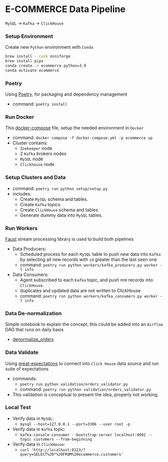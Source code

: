 # E-COMMERCE Data Pipeline
`MySQL` -> `Kafka` -> `ClickHouse`

### Setup Environment
Create new `Python` environment with `Conda`
```sh
brew install --cask miniforge
brew install pipx
conda create -n ecommerce python=3.9
conda activate ecommerce
```

### Poetry
Using [Poetry](https://python-poetry.org/), for packaging and dependency management
- command: `poetry install`

### Run Docker
This [docker-compose](docker-compose.yml) file, setup the needed environment in `Docker`
- command: `docker compose -f docker-compose.yml -p ecommerce up`
- Cluster contains:
    + `Zookeeper` node
    + 2 `Kafka` brokers nodes
    + `MySQL` node
    + `Clickhouse` node

### Setup Clusters and Data
- command: `poetry run python setup/setup.py`
- includes:
  + Create `MySQL` schema and tables.
  + Create `Kafka` topics.
  + Create `ClickHouse` schema and tables.
  + Generate dummy data into `MySQL` tables.

### Run Workers
[Faust](https://faust.readthedocs.io/en/latest/) stream processing library is used to build both pipelines
- Data Producers:
    + Scheduled process for each `MySQL` table to push new data into `Kafka` by selecting all new records with `id` greater than the last seen one
    + command: `poetry run python workers/kafka_producers.py worker -l info`
- Data Consumers: 
    + Agent subscribed to each `Kafka` topic, and push nre records into `ClickHouse`.
    + duplicates and updated data are not written to ClickHouse
    + command: `poetry run python workers/kafka_consumers.py worker -l info`

### Data De-normalization
Simple notebook to explain the concept, this could be added into an `Airflow` DAG that runs on daily basis
- [denormalize_orders](notebooks/denormalize_orders.ipynb)

### Data Validate
Using [great-expectations](https://legacy.docs.greatexpectations.io/en/0.13.8/intro.html) to connect into `Click House` data source and run suite of expectations
- commands: 
    + `poetry run python validation/orders_validator.py`
    + command: `poetry run python validation/orders_validator.py`
- This validation is conceptual to present the idea, properly not working.

### Local Test
- Verify data in `MySQL`: 
    + `mysql --host=127.0.0.1 --port=3306 --user root -p`
- Verify data in `Kafka` topic: 
    + `kafka-console-consumer --bootstrap-server localhost:9092 --topic customers --from-beginning`
- Verify data in `ClickHouse`: 
    + `curl 'http://localhost:8123/?query=SELECT%20*%20FROM%20ecommerce.customers'`
